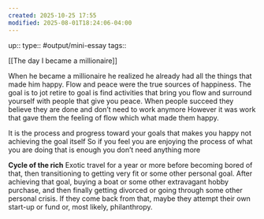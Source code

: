 ```yaml
---
created: 2025-10-25 17:55
modified: 2025-08-01T18:24:06-04:00
---
```

up::
type:: #output/mini-essay 
tags::


[[The day I became a millionaire]]

When he became a millionaire he realized he already had all the things that made him happy.
Flow and peace were the true sources of happiness.
The goal is to jot retire to goal is find activities that bring you flow and surround yourself with people that give you peace.
When people succeed they believe they are done and don’t need to work anymore
However it was work that gave them the feeling of flow which what made them happy.

It is the process and progress toward your goals that makes you happy not achieving the goal itself
So if you feel you are enjoying the process of what you are doing that is enough you don’t need anything more



**Cycle of the rich**
Exotic travel for a year or more before becoming bored of that, then transitioning to getting very fit or some other personal goal. After achieving that goal, buying a boat or some other extravagant hobby purchase, and then finally getting divorced or going through some other personal crisis. If they come back from that, maybe they attempt their own start-up or fund or, most likely, philanthropy.

